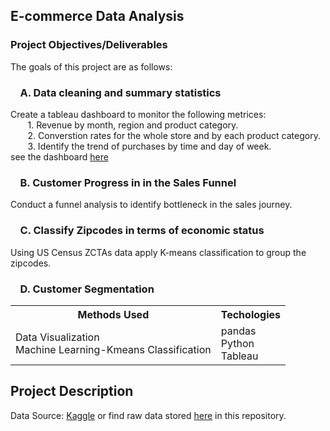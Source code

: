 ## E-commerce Data Analysis

### Project Objectives/Deliverables

The goals of this project are as follows: <br>

 ### &nbsp;&nbsp;&nbsp;&nbsp;A. Data cleaning and summary statistics<br>

Create a tableau dashboard to monitor the following metrices:<br>
&nbsp;&nbsp;&nbsp;&nbsp;&nbsp;&nbsp;    1. Revenue by month, region and product category.<br>
&nbsp;&nbsp;&nbsp;&nbsp;&nbsp;&nbsp;    2. Converstion rates for the whole store and by each product category.<br>
&nbsp;&nbsp;&nbsp;&nbsp;&nbsp;&nbsp;    3. Identify the trend of purchases by time and day of week.<br>
see the dashboard [here](https://public.tableau.com/app/profile/dianakungu/viz/Aws-ExecutiveDashboard/Overview)

### &nbsp;&nbsp;&nbsp;&nbsp;B. Customer Progress in in the Sales Funnel<br>
Conduct a funnel analysis to identify bottleneck in the sales journey.<br>

### &nbsp;&nbsp;&nbsp;&nbsp;C. Classify Zipcodes in terms of economic status <br>
Using US Census ZCTAs data apply K-means classification to group the zipcodes.<br>

### &nbsp;&nbsp;&nbsp;&nbsp;D. Customer Segmentation <br>


<table>
<tr>
<th>Methods Used </th>
<th>Techologies </th>
</tr>
<tr>
<td>
Data Visualization <br> Machine Learning-Kmeans Classification

</td>
<td>
pandas<br> Python<br>Tableau

</td>
</tr>
</table>

## Project Description
Data Source: [Kaggle](https://www.kaggle.com/mobasshir/awssampleretaildemostore) or find raw data stored [here](https://github.com/diana-kungu/E-commerce-Store-Analysis/tree/main/Input) in this repository.


